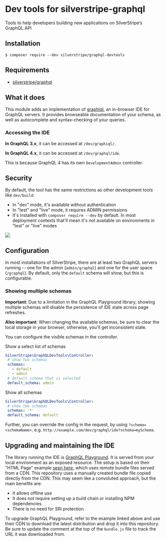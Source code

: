 # Dev tools for silverstripe-graphql
Tools to help developers building new applications on SilverStripe’s GraphQL API

## Installation
```
$ composer require --dev silverstripe/graphql-devtools
```

## Requirements

* [silverstripe/graphql](https://github.com/silverstripe/silverstripe-graphql)

## What it does

This module adds an implementation of [graphiql](https://github.com/graphql/graphiql), an in-browser IDE for GraphQL servers. It provides browseable documentation of your schema, as well as autocomplete and syntax-checking of your queries.

### Accessing the IDE 

**In GraphQL 3.x**, it can be accessed at `/dev/graphiql/`.

**In GraphQL 4.x**, it can be accessed at `/dev/graphql/ide`.

This is because GraphQL 4 has its own `DevelopmentAdmin` controller.

## Security

By default, the tool has the same restrictions as other development tools like `dev/build`:

 * In "dev" mode, it's available without authentication
 * In "test" and "live" mode, it requires ADMIN permissions
 * It's installed with `composer require --dev` by default. In most deployment contexts that'll mean it's not available on environments in "test" or "live" modes

 
 <img src="https://github.com/graphql/graphiql/raw/master/resources/graphiql.png">
 
 ## Configuration
 
 In most installations of SilverStripe, there are at least two GraphQL servers running -- one
 for the admin (`admin/graphql`) and one for the user space (`/graphql`). By default, only
 the `default` schema will show, but this is configurable.
 
 ### Showing multiple schemas
 
 **Important**: Due to a limitation in the GraphQL Playground library, showing multiple schemas
 will disable the persistence of IDE state across page refreshes.
 
 **Also important**: When changing the available schemas, be sure to clear the local storage in your browser, otherwise, you'll get inconsistent state.
 
 You can configure the visible schemas in the controller.

Show a select list of schemas 
 ```yaml
SilverStripe\GraphQLDevTools\Controller:
  # show two schemas
  schemas:
    - default
    - admin
  # default schema that is selected
  default_schema: admin 
```

Show all schemas
 ```yaml
SilverStripe\GraphQLDevTools\Controller:
  # show two schemas
  schemas: '*'
  default_schema: default 
```

Further, you can override the config in the request, by using `?schema=<schemaName>`,
e.g. `http://example.com/dev/graphql/ide?schema=mySchema`.
 
 ## Upgrading and maintaining the IDE
 
 The library running the IDE is [GraphQL Playground](https://github.com/graphql/graphql-playground).
 It is served from your local environment as an exposed resource. The
 setup is based on their "HTML Page" example [seen here](https://github.com/graphql/graphql-playground#as-html-page), which uses remote bundle files served from a CDN. This repository
 uses a manually created bundle file copied directly from the CDN.
 This may seem like a convoluted approach, but the main benefits are:
 
 * It allows offline use
 * It does not require setting up a build chain or installing NPM dependencies
 * There is no need for SRI protection
 
 To upgrade GraphQL Playground, refer to the example linked above and use their 
 CDN to download the latest distribution and drop it into this repository. Be sure
 to update the comment at the top of the `bundle.js` file to track the URL it was
 downloaded from.
 
